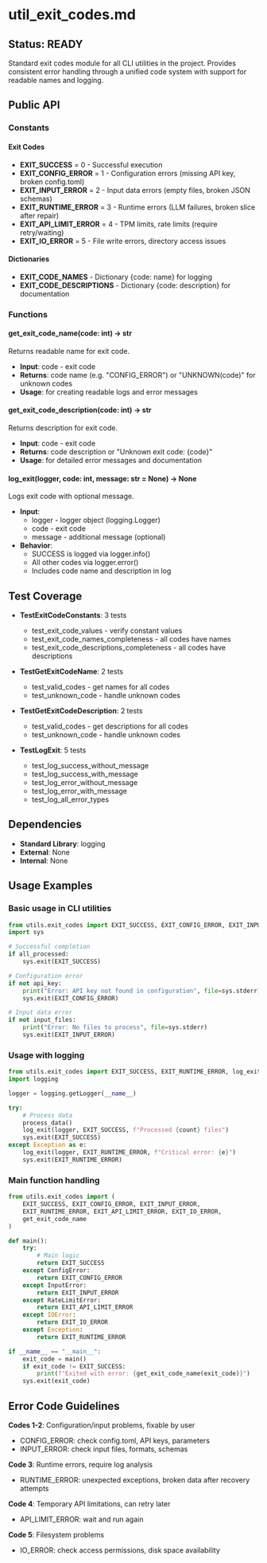 # util_exit_codes.md

## Status: READY

Standard exit codes module for all CLI utilities in the project. Provides consistent error handling through a unified code system with support for readable names and logging.

## Public API

### Constants

#### Exit Codes
- **EXIT_SUCCESS** = 0 - Successful execution
- **EXIT_CONFIG_ERROR** = 1 - Configuration errors (missing API key, broken config.toml)
- **EXIT_INPUT_ERROR** = 2 - Input data errors (empty files, broken JSON schemas)
- **EXIT_RUNTIME_ERROR** = 3 - Runtime errors (LLM failures, broken slice after repair)
- **EXIT_API_LIMIT_ERROR** = 4 - TPM limits, rate limits (require retry/waiting)
- **EXIT_IO_ERROR** = 5 - File write errors, directory access issues

#### Dictionaries
- **EXIT_CODE_NAMES** - Dictionary {code: name} for logging
- **EXIT_CODE_DESCRIPTIONS** - Dictionary {code: description} for documentation

### Functions

#### get_exit_code_name(code: int) -> str
Returns readable name for exit code.
- **Input**: code - exit code
- **Returns**: code name (e.g. "CONFIG_ERROR") or "UNKNOWN(code)" for unknown codes
- **Usage**: for creating readable logs and error messages

#### get_exit_code_description(code: int) -> str
Returns description for exit code.
- **Input**: code - exit code
- **Returns**: code description or "Unknown exit code: {code}"
- **Usage**: for detailed error messages and documentation

#### log_exit(logger, code: int, message: str = None) -> None
Logs exit code with optional message.
- **Input**: 
  - logger - logger object (logging.Logger)
  - code - exit code
  - message - additional message (optional)
- **Behavior**: 
  - SUCCESS is logged via logger.info()
  - All other codes via logger.error()
  - Includes code name and description in log

## Test Coverage

- **TestExitCodeConstants**: 3 tests
  - test_exit_code_values - verify constant values
  - test_exit_code_names_completeness - all codes have names
  - test_exit_code_descriptions_completeness - all codes have descriptions

- **TestGetExitCodeName**: 2 tests
  - test_valid_codes - get names for all codes
  - test_unknown_code - handle unknown codes

- **TestGetExitCodeDescription**: 2 tests
  - test_valid_codes - get descriptions for all codes
  - test_unknown_code - handle unknown codes

- **TestLogExit**: 5 tests
  - test_log_success_without_message
  - test_log_success_with_message
  - test_log_error_without_message
  - test_log_error_with_message
  - test_log_all_error_types

## Dependencies

- **Standard Library**: logging
- **External**: None
- **Internal**: None

## Usage Examples

### Basic usage in CLI utilities
```python
from utils.exit_codes import EXIT_SUCCESS, EXIT_CONFIG_ERROR, EXIT_INPUT_ERROR
import sys

# Successful completion
if all_processed:
    sys.exit(EXIT_SUCCESS)

# Configuration error
if not api_key:
    print("Error: API key not found in configuration", file=sys.stderr)
    sys.exit(EXIT_CONFIG_ERROR)

# Input data error
if not input_files:
    print("Error: No files to process", file=sys.stderr)
    sys.exit(EXIT_INPUT_ERROR)
```

### Usage with logging
```python
from utils.exit_codes import EXIT_SUCCESS, EXIT_RUNTIME_ERROR, log_exit
import logging

logger = logging.getLogger(__name__)

try:
    # Process data
    process_data()
    log_exit(logger, EXIT_SUCCESS, f"Processed {count} files")
    sys.exit(EXIT_SUCCESS)
except Exception as e:
    log_exit(logger, EXIT_RUNTIME_ERROR, f"Critical error: {e}")
    sys.exit(EXIT_RUNTIME_ERROR)
```

### Main function handling
```python
from utils.exit_codes import (
    EXIT_SUCCESS, EXIT_CONFIG_ERROR, EXIT_INPUT_ERROR,
    EXIT_RUNTIME_ERROR, EXIT_API_LIMIT_ERROR, EXIT_IO_ERROR,
    get_exit_code_name
)

def main():
    try:
        # Main logic
        return EXIT_SUCCESS
    except ConfigError:
        return EXIT_CONFIG_ERROR
    except InputError:
        return EXIT_INPUT_ERROR
    except RateLimitError:
        return EXIT_API_LIMIT_ERROR
    except IOError:
        return EXIT_IO_ERROR
    except Exception:
        return EXIT_RUNTIME_ERROR

if __name__ == "__main__":
    exit_code = main()
    if exit_code != EXIT_SUCCESS:
        print(f"Exited with error: {get_exit_code_name(exit_code)}")
    sys.exit(exit_code)
```

## Error Code Guidelines

**Codes 1-2**: Configuration/input problems, fixable by user
- CONFIG_ERROR: check config.toml, API keys, parameters
- INPUT_ERROR: check input files, formats, schemas

**Code 3**: Runtime errors, require log analysis
- RUNTIME_ERROR: unexpected exceptions, broken data after recovery attempts

**Code 4**: Temporary API limitations, can retry later
- API_LIMIT_ERROR: wait and run again

**Code 5**: Filesystem problems
- IO_ERROR: check access permissions, disk space availability